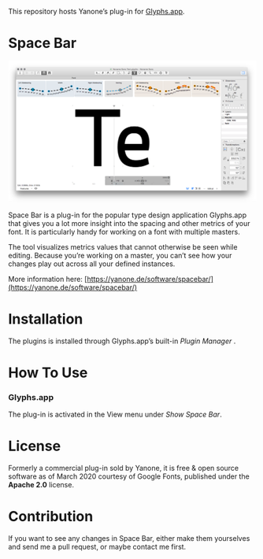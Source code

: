 This repository hosts Yanone’s plug-in for [Glyphs.app](https://glyphsapp.com).

# Space Bar

![Space Bar screenshot](./screenshot.png)

Space Bar is a plug-in for the popular type design application Glyphs.app
that gives you a lot more insight into the spacing and other metrics of your font.
It is particularly handy for working on a font with multiple masters.

The tool visualizes metrics values that cannot otherwise be seen while editing.
Because you’re working on a master, you can’t see how your changes play out across all your defined instances.

More information here: [https://yanone.de/software/spacebar/](https://yanone.de/software/spacebar/)

# Installation

The plugins is installed through Glyphs.app’s built-in *Plugin Manager* .

# How To Use

### Glyphs.app

The plug-in is activated in the View menu under *Show Space Bar*.

# License

Formerly a commercial plug-in sold by Yanone, it is free & open source software as of March 2020 courtesy of Google Fonts, published under the **Apache 2.0** license.

# Contribution

If you want to see any changes in Space Bar, either make them yourselves and send me a pull request, or maybe contact me first.